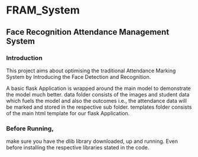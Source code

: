 # FRAM_System
## Face Recognition Attendance Management System

### Introduction
This project aims about optimising the traditional Attendance Marking System by Introducing the Face Detection and Recognition.

A basic flask Application is wrapped around the main model to demonstrate the model much better.
data folder consists of the images and student data which fuels the model and also the outcomes i.e., the attendance data will be marked and stored in the respective sub folder.
templates folder consists of the main html template for our flask Application.


### Before Running,
make sure you have the dlib library downloaded, up and running. Even before installing the respective libraries stated in the code.
